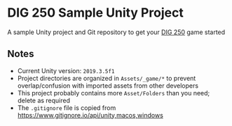 
# DIG 250 Sample Unity Project

A sample Unity project and Git repository to get your [DIG 250](https://github.com/omundy/game-art-dev) game started

## Notes

* Current Unity version: `2019.3.5f1`
* Project directories are organized in `Assets/_game/*` to prevent overlap/confusion with imported assets from other developers
* This project probably contains more `Asset/Folders` than you need; delete as required
* The `.gitignore` file is copied from https://www.gitignore.io/api/unity,macos,windows


